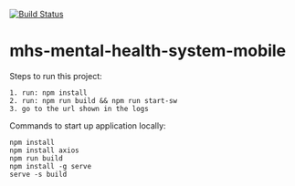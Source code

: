 [![Build Status](https://dev.azure.com/NHSDigitalIXN/Mental%20Health%20System/_apis/build/status/Mobile%20-%20CI?branchName=master)](https://dev.azure.com/NHSDigitalIXN/Mental%20Health%20System/_build/latest?definitionId=5&branchName=master)

# mhs-mental-health-system-mobile

Steps to run this project:
```
1. run: npm install
2. run: npm run build && npm run start-sw
3. go to the url shown in the logs
```

Commands to start up application locally:

```
npm install
npm install axios
npm run build
npm install -g serve
serve -s build
```
